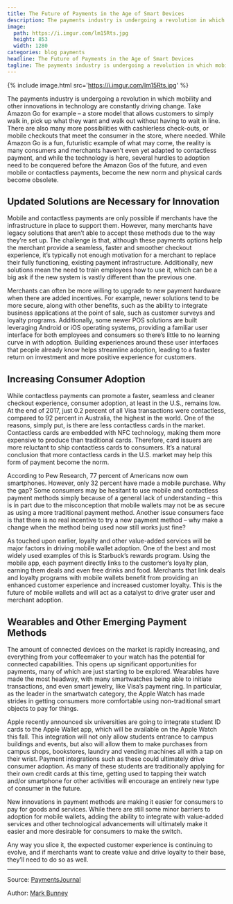 ```yaml
---
title: The Future of Payments in the Age of Smart Devices
description: The payments industry is undergoing a revolution in which mobility and other innovations in technology are constantly driving change.
image:
  path: https://i.imgur.com/lm15Rts.jpg
  height: 853
  width: 1280
categories: blog payments
headline: The Future of Payments in the Age of Smart Devices
tagline: The payments industry is undergoing a revolution in which mobility and other innovations in technology are constantly driving change.
---
```


{% include image.html src='https://i.imgur.com/lm15Rts.jpg' %}

The payments industry is undergoing a revolution in which mobility and other innovations in technology are constantly driving change. Take Amazon Go for example – a store model that allows customers to simply walk in, pick up what they want and walk out without having to wait in line. There are also many more possibilities with cashierless check-outs, or mobile checkouts that meet the consumer in the store, where needed. While Amazon Go is a fun, futuristic example of what may come, the reality is many consumers and merchants haven’t even yet adapted to contactless payment, and while the technology is here, several hurdles to adoption need to be conquered before the Amazon Gos of the future, and even mobile or contactless payments, become the new norm and physical cards become obsolete.

## Updated Solutions are Necessary for Innovation

Mobile and contactless payments are only possible if merchants have the infrastructure in place to support them. However, many merchants have legacy solutions that aren’t able to accept these methods due to the way they’re set up. The challenge is that, although these payments options help the merchant provide a seamless, faster and smoother checkout experience, it’s typically not enough motivation for a merchant to replace their fully functioning, existing payment infrastructure. Additionally, new solutions mean the need to train employees how to use it, which can be a big ask if the new system is vastly different than the previous one.

Merchants can often be more willing to upgrade to new payment hardware when there are added incentives. For example, newer solutions tend to be more secure, along with other benefits, such as the ability to integrate business applications at the point of sale, such as customer surveys and loyalty programs. Additionally, some newer POS solutions are built leveraging Android or iOS operating systems, providing a familiar user interface for both employees and consumers so there’s little to no learning curve in with adoption. Building experiences around these user interfaces that people already know helps streamline adoption, leading to a faster return on investment and more positive experience for customers.

## Increasing Consumer Adoption

While contactless payments can promote a faster, seamless and cleaner checkout experience, consumer adoption, at least in the U.S., remains low. At the end of 2017, just 0.2 percent of all Visa transactions were contactless, compared to 92 percent in Australia, the highest in the world. One of the reasons, simply put, is there are less contactless cards in the market. Contactless cards are embedded with NFC technology, making them more expensive to produce than traditional cards. Therefore, card issuers are more reluctant to ship contactless cards to consumers. It’s a natural conclusion that more contactless cards in the U.S. market may help this form of payment become the norm.

According to Pew Research, 77 percent of Americans now own smartphones. However, only 32 percent have made a mobile purchase. Why the gap? Some consumers may be hesitant to use mobile and contactless payment methods simply because of a general lack of understanding – this is in part due to the misconception that mobile wallets may not be as secure as using a more traditional payment method. Another issue consumers face is that there is no real incentive to try a new payment method – why make a change when the method being used now still works just fine?

As touched upon earlier, loyalty and other value-added services will be major factors in driving mobile wallet adoption. One of the best and most widely used examples of this is Starbuck’s rewards program. Using the mobile app, each payment directly links to the customer’s loyalty plan, earning them deals and even free drinks and food. Merchants that link deals and loyalty programs with mobile wallets benefit from providing an enhanced customer experience and increased customer loyalty. This is the future of mobile wallets and will act as a catalyst to drive grater user and merchant adoption.

## Wearables and Other Emerging Payment Methods

The amount of connected devices on the market is rapidly increasing, and everything from your coffeemaker to your watch has the potential for connected capabilities. This opens up significant opportunities for payments, many of which are just starting to be explored. Wearables have made the most headway, with many smartwatches being able to initiate transactions, and even smart jewelry, like Visa’s payment ring. In particular, as the leader in the smartwatch category, the Apple Watch has made strides in getting consumers more comfortable using non-traditional smart objects to pay for things.

Apple recently announced six universities are going to integrate student ID cards to the Apple Wallet app, which will be available on the Apple Watch this fall. This integration will not only allow students entrance to campus buildings and events, but also will allow them to make purchases from campus shops, bookstores, laundry and vending machines all with a tap on their wrist. Payment integrations such as these could ultimately drive consumer adoption. As many of these students are traditionally applying for their own credit cards at this time, getting used to tapping their watch and/or smartphone for other activities will encourage an entirely new type of consumer in the future.

New innovations in payment methods are making it easier for consumers to pay for goods and services. While there are still some minor barriers to adoption for mobile wallets, adding the ability to integrate with value-added services and other technological advancements will ultimately make it easier and more desirable for consumers to make the switch.

Any way you slice it, the expected customer experience is continuing to evolve, and if merchants want to create value and drive loyalty to their base, they’ll need to do so as well.

---

Source: [PaymentsJournal](http://www.paymentsjournal.com/the-future-of-payments-in-the-age-of-smart-devices/)

Author: [Mark Bunney](http://www.paymentsjournal.com/author/mark-bunney/)